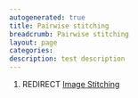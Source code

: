 ```yaml
---
autogenerated: true
title: Pairwise stitching
breadcrumb: Pairwise stitching
layout: page
categories: 
description: test description
---
```


1.  REDIRECT [Image Stitching](Image_Stitching "wikilink")
